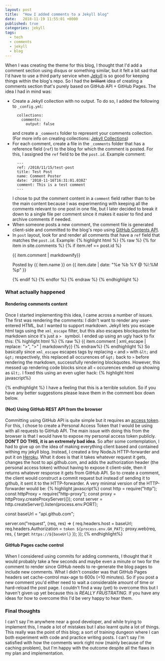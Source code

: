 ```yaml
---
layout: post
title:  "How I added comments to a Jekyll blog"
date:   2018-11-19 11:55:01 +0000
published: true
categories: jekyll
tags:
  - tech
  - comments
  - jekyll
  - blog
---
```


When I was creating the theme for this blog, I thought that I'd add a comment section using disqus or something similar, but it felt a bit sad that I'd have to use a third party service when [Jekyll](https://jekyllrb.com/) is so good for keeping things within the blog's repo. So I had the ~~brilliant~~ idea of creating a comments section that's purely based on GitHub API + GitHub Pages. The idea I had in mind was: 
  - Create a Jekyll collection with no output. To do so, I added the following to `_config.yml`:
    ```
      collections:
        comments:
          output: false
    ```
    and create a `_comments` folder to represent your comments collection. (For more info on creating collections: [Jekyll Collections](https://jekyllrb.com/docs/step-by-step/09-collections/))
  - For each comment, create a file in the `_comments` folder that has a reference field (`ref`) to the blog for which the comment is posted. For this, I assigned the `ref` field to be the `post.id`. Example comment:
    ```
      ---
      ref: /2018/11/15/test-post
      title: Test Post
      name: Comment Poster
      date: '2018-11-16T16:31:01.038Z'
      comment: This is a test comment 
      ---
    ```
    I chose to put the comment content in a `comment` field rather than to be the main content because I was experimenting with keeping all the comments relevant to one post in one file, but I later decided to break it down to a single file per comment since it makes it easier to find and archive comments if needed.
  - When someone posts a new comment, the comment file is generated client-side and committed to the blog's repo using [GitHub Contents API](https://developer.github.com/v3/repos/contents/). 
  - In `post` layout, look for and render all comments that have a `ref` field that matches the `post.id`. Example:
    {% highlight html %}
    {% raw %}
    {% for item in site.comments %} {% if item.ref == post.id %}
    <div class="comment-item">
      <p>  
        {{ item.comment | markdownify}}
      </p>
      <p> Posted by {{ item.name }} on {{ item.date | date: "%e %b %Y @ %l:%M %p" }} </p>
    </div>
    {% endif %} {% endfor %}
    {% endraw %}
    {% endhighlight %}

### What actually happened
#### Rendering comments content
Once I started implementing this idea, I came across a number of issues. The first was rendering the comments: I didn't want to render any user-entered HTML, but I wanted to support markdown. Jekyll lets you escape html tags using the `xml_escape` filter, but this also escapes blockquotes for markdown since it's just a `> ` symbol. I ended up using an ugly hack to fix this: 
{% highlight html %}
{% raw %}
{{ item.comment | xml_escape | replace: "&gt;", ">" | markdownify}} 
{% endraw%}
{% endhighlight %}
So basically since `xml_escape` escapes tags by replacing `<` and `>` with `&lt;` and `&gt;` respectively, this replaced all occurences of `&gt;` back to `>` before rendering the markdown, successfully rendering blockquotes. However, this messed up rendering code blocks since all `<` occurences ended up showing as `&lt;`. I fixed this using an even uglier hack: 
{% highlight html javascript%}
  <script>
    var codeBlock = document.getElementsByTagName("code");
    for (var i = 0; i < codeBlock.length; i++) {
      codeBlock[i].innerText = codeBlock[i].innerText.replace(/&lt;/g, "<");
    }
  </script>
{% endhighlight %}
I have a feeling that this is a terrible solution. So if you have any better suggestions please leave them in the comment box down below.

   

#### (Not) Using GitHub REST API from the browser
Committing using GitHub API is quite simple but it requires an [access token](https://developer.github.com/v3/#authentication). For this, I chose to create a Personal Access Token that I would be using with all requests to GitHub API. The main issue with doing this from the browser is that I would have to expose my personal access token publicly. **DON'T DO THIS, it is an extremely bad idea**. So after some contemplation, I had to give up on the idea of making everything client based and contained withing my jekyll blog. Instead, I created a tiny NodeJs HTTP-forwarder and put it on [Heroku](https://www.heroku.com/). What it does is that it takes whatever request it gets, changes the host to api.github.com, and adds the authorization header (the personal access token) without having to expose it client-side, then it returns whatever response it gets from GitHub API. So to create a comment, the client would construct a commit request but instead of sending it to github, it sent it to the HTTP-forwarder. A very minimal version of the HTTP-forwarder would be:
{% highlight javascript%}
const http = require("http");
const httpProxy = require("http-proxy");
const proxy = httpProxy.createProxyServer({});
const server = http.createServer().listen(process.env.PORT);

const baseUrl = "api.github.com";

server.on("request", (req, res) => {
  req.headers.host = baseUrl;
  req.headers.Authorization = `token ${process.env.GH_PAT}`;
  proxy.web(req, res, { target: `https://${baseUrl}` });
});
{% endhighlight%}


#### GitHub Pages cache control 
When I considered using commits for adding comments, I thought that it would probably take a few seconds and maybe even a minute or two for the comment to render since GitHub needs to re-generate the blog pages to include new comments. What I didn't consider was that GitHub Pages headers set cache-control max-age to 600s (=10 minutes). So if you post a new comment you'd either need to wait a considerable amount of time or hard-reload the post page. I couldn't find a way (yet) to overcome this but I haven't given up yet because this is _REALLY FRUSTRATING_. If you have any ideas for how to overcome this I'd be very happy to hear them. 



### Final thoughts
I can't say I'm anywhere near a good developer, and while trying to implement this, I made a lot of mistakes but I also learnt quite a lot of things. This really was the point of this blog; a sort of training dungeon where I can both experiment with code and practice writing posts. I can't say I'm satisfied with how the comments work right now (mainly because of the caching problem), but I'm happy with the outcome despite all the flaws in my plan and implementation.


